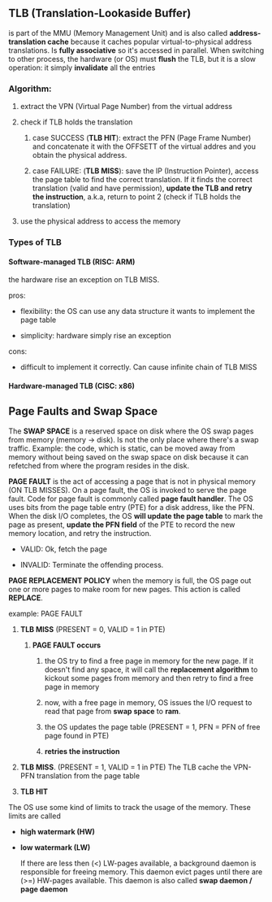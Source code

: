 ## TLB (Translation-Lookaside Buffer)

is part of the MMU (Memory Management Unit) and is also called **address-translation cache** because it caches popular virtual-to-physical address translations. Is **fully associative** so it's accessed in parallel. When switching to other process, the hardware (or OS) must **flush** the TLB, but it is a slow operation: it simply **invalidate** all the entries

### Algorithm:

1. extract the VPN (Virtual Page Number) from the virtual address

2. check if TLB holds the translation
   
   1. case SUCCESS (**TLB HIT**): extract the PFN (Page Frame Number) and concatenate it with the OFFSETT of the virtual addres and you obtain the physical address.
   
   2. case FAILURE: (**TLB MISS**): save the IP (Instruction Pointer), access the page table to find the correct translation. If it finds the correct translation (valid and have permission), **update the TLB and retry the instruction**, a.k.a, return to point 2 (check if TLB holds the translation)

3. use the physical address to access the memory

### Types of TLB

#### Software-managed TLB (RISC: ARM)

the hardware rise an exception on TLB MISS.

pros:

- flexibility: the OS can use any data structure it wants to implement the page table

- simplicity: hardware simply rise an exception

cons:

- difficult to implement it correctly. Can cause infinite chain of TLB MISS

#### Hardware-managed TLB (CISC: x86)

## Page Faults and Swap Space

The **SWAP SPACE** is a reserved space on disk where the OS swap pages from memory (memory -> disk). Is not the only place where there's a swap traffic. Example: the code, which is static, can be moved away from memory without being saved on the swap space on disk because it can refetched from where the program resides in the disk.

**PAGE FAULT** is the act of accessing a page that is not in physical memory (ON TLB MISSES). On a page fault, the OS is invoked to serve the page fault. Code for page fault is commonly called **page fault handler**. The OS uses bits from the page table entry (PTE) for a disk address, like the PFN. When the disk I/O completes, the OS **will update the page table** to mark the page as present, **update the PFN field** of the PTE to record the new memory location, and retry the instruction.

- VALID: Ok, fetch the page

- INVALID: Terminate the offending process.

**PAGE REPLACEMENT POLICY** when the memory is full, the OS page out one or more pages to make room for new pages. This action is called **REPLACE**.

example: PAGE FAULT

1. **TLB MISS** (PRESENT = 0, VALID = 1 in PTE)
   
   1. **PAGE FAULT occurs**
      
      1. the OS try to find a free page in memory for the new page. If it doesn't find any space, it will call the **replacement algorithm** to kickout some pages from memory and then retry to find a free page in memory
      
      2. now, with a free page in memory, OS issues the I/O request to read that page from **swap space** to **ram**.
      
      3. the OS updates the page table (PRESENT = 1, PFN = PFN of free page found in PTE)
      
      4. **retries the instruction**

2. **TLB MISS**. (PRESENT = 1, VALID = 1 in PTE) The TLB cache the VPN-PFN translation from the page table

3. **TLB HIT**

The OS use some kind of limits to track the usage of the memory. These limits are called

- **high watermark (HW)** 

- **low watermark (LW)**
  
  If there are less then (<) LW-pages available, a background daemon is responsible for freeing memory. This daemon evict pages until there are (>=) HW-pages available. This daemon is also called **swap daemon / page daemon**

